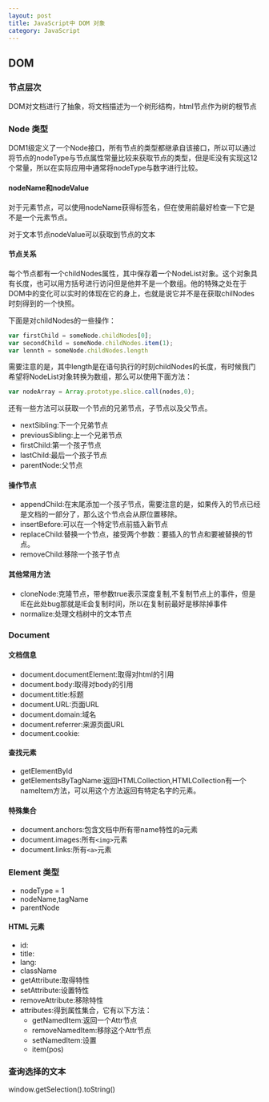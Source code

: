 ```yaml
---
layout: post
title: JavaScript中 DOM 对象
category: JavaScript
---
```



## DOM

### 节点层次

DOM对文档进行了抽象，将文档描述为一个树形结构，html节点作为树的根节点

### Node 类型

DOM1级定义了一个Node接口，所有节点的类型都继承自该接口，所以可以通过将节点的nodeType与节点属性常量比较来获取节点的类型，但是IE没有实现这12个常量，所以在实际应用中通常将nodeType与数字进行比较。

#### nodeName和nodeValue

对于元素节点，可以使用nodeName获得标签名，但在使用前最好检查一下它是不是一个元素节点。

对于文本节点nodeValue可以获取到节点的文本

#### 节点关系

每个节点都有一个childNodes属性，其中保存着一个NodeList对象。这个对象具有长度，也可以用方括号进行访问但是他并不是一个数组。他的特殊之处在于DOM中的变化可以实时的体现在它的身上，也就是说它并不是在获取chilNodes时刻得到的一个快照。

下面是对childNodes的一些操作：

```javascript
var firstChild = someNode.childNodes[0];
var secondChild = someNode.childNodes.item(1);
var lennth = someNode.childNodes.length
```

需要注意的是，其中length是在语句执行的时刻childNodes的长度，有时候我门希望将NodeList对象转换为数组，那么可以使用下面方法：

```javascript
var nodeArray = Array.prototype.slice.call(nodes,0);
```
还有一些方法可以获取一个节点的兄弟节点，子节点以及父节点。

+ nextSibling:下一个兄弟节点
+ previousSibling:上一个兄弟节点
+ firstChild:第一个孩子节点
+ lastChild:最后一个孩子节点
+ parentNode:父节点

#### 操作节点

+ appendChild:在末尾添加一个孩子节点，需要注意的是，如果传入的节点已经是文档的一部分了，那么这个节点会从原位置移除。
+ insertBefore:可以在一个特定节点前插入新节点
+ replaceChild:替换一个节点，接受两个参数：要插入的节点和要被替换的节点。
+ removeChild:移除一个孩子节点

#### 其他常用方法

+ cloneNode:克隆节点，带参数true表示深度复制,不复制节点上的事件，但是IE在此处bug那就是IE会复制时间，所以在复制前最好是移除掉事件
+ normalize:处理文档树中的文本节点


### Document

#### 文档信息

+ document.documentElement:取得对html的引用
+ document.body:取得对body的引用
+ document.title:标题
+ document.URL:页面URL
+ document.domain:域名
+ document.referrer:来源页面URL
+ document.cookie:

#### 查找元素

+ getElementById
+ getElementsByTagName:返回HTMLCollection,HTMLCollection有一个nameItem方法，可以用这个方法返回有特定名字的元素。

#### 特殊集合

+ document.anchors:包含文档中所有带name特性的a元素
+ document.images:所有`<img>`元素
+ document.links:所有`<a>`元素

### Element 类型

+ nodeType = 1
+ nodeName,tagName
+ parentNode


#### HTML 元素

+ id:
+ title:
+ lang:
+ className
+ getAttribute:取得特性
+ setAttribute:设置特性
+ removeAttribute:移除特性
+ attributes:得到属性集合，它有以下方法：
  + getNamedItem:返回一个Attr节点
  + removeNamedItem:移除这个Attr节点
  + setNamedItem:设置
  + item(pos)


### 查询选择的文本

window.getSelection().toString()
